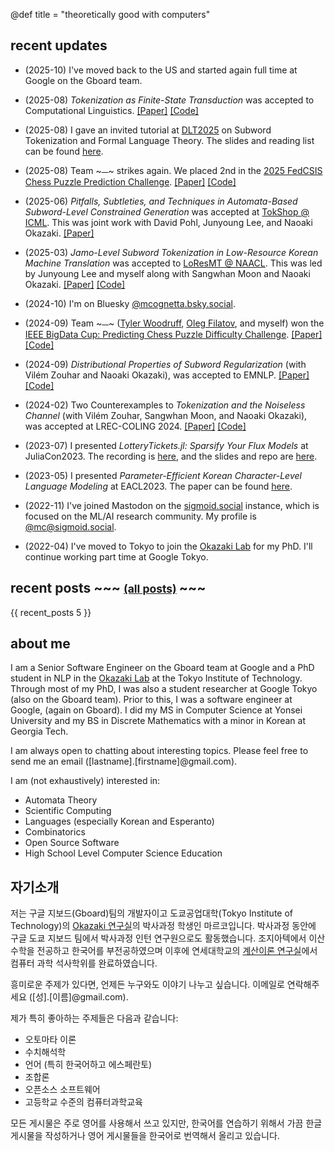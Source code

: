 @def title = "theoretically good with computers"

## recent updates
  * (2025-10) I've moved back to the US and started again full time at Google on the Gboard team.
  * (2025-08) *Tokenization as Finite-State Transduction* was accepted to Computational Linguistics. [[Paper]](https://direct.mit.edu/coli/article/doi/10.1162/coli.a.23/132855/Tokenization-as-Finite-State-Transduction) [[Code]](https://github.com/mcognetta/tokenization-as-finite-state-transduction)
  
  * (2025-08) I gave an invited tutorial at [DLT2025](https://cida.uos.ac.kr/dlt2025/) on Subword Tokenization and Formal Language Theory. The slides and reading list can be found [here](https://github.com/mcognetta/subword_tokenization_meets_formal_language_theory).

  * (2025-08) Team ~~~<span style="font-family: 'Noto Emoji';">🍞</span>~~~ strikes again. We placed 2nd in the [2025 FedCSIS Chess Puzzle Prediction Challenge](https://knowledgepit.ai/predicting-chess-puzzle-difficulty-2/). [[Paper]](https://annals-csis.org/Volume_43/drp/pdf/6771.pdf) [[Code]](https://github.com/mcognetta/ieee-chess)

  * (2025-06) *Pitfalls, Subtleties, and Techniques in Automata-Based Subword-Level Constrained Generation* was accepted at [TokShop @ ICML](https://tokenization-workshop.github.io/). This was joint work with David Pohl, Junyoung Lee, and Naoaki Okazaki. [[Paper]](https://openreview.net/forum?id=DFybOGeGDS)

  * (2025-03) *Jamo-Level Subword Tokenization in Low-Resource Korean Machine Translation* was accepted to [LoResMT @ NAACL](https://www.loresmt.org/). This was led by Junyoung Lee and myself along with Sangwhan Moon and Naoaki Okazaki. [[Paper]](https://aclanthology.org/2025.loresmt-1.8/) [[Code]](https://github.com/mcognetta/jamo-bpe-loresmt)

  * (2024-10) I'm on Bluesky [@mcognetta.bsky.social](https://bsky.app/profile/mcognetta.bsky.social).

  * (2024-09) Team ~~~<span style="font-family: 'Noto Emoji';">🍞</span>~~~ ([Tyler Woodruff](https://www.tyle.rw/), [Oleg Filatov](https://www.linkedin.com/in/oleg-filatov-63a51a85/), and myself) won the [IEEE BigData Cup: Predicting Chess Puzzle Difficulty Challenge](https://knowledgepit.ai/predicting-chess-puzzle-difficulty/). [[Paper]](https://ieeexplore.ieee.org/document/10826037) [[Code]](https://github.com/mcognetta/ieee-chess/tree/2024-iteration-archive)

  * (2024-09) *Distributional Properties of Subword Regularization* (with Vilém Zouhar and Naoaki Okazaki), was accepted to EMNLP. [[Paper]](https://aclanthology.org/2024.emnlp-main.600/) [[Code]](https://github.com/mcognetta/distributional-properties-of-subword-regularization)

  * (2024-02) Two Counterexamples to *Tokenization and the Noiseless Channel* (with Vilém Zouhar, Sangwhan Moon, and Naoaki Okazaki), was accepted at LREC-COLING 2024. [[Paper]](https://aclanthology.org/2024.lrec-main.1469/) [[Code]](https://github.com/mcognetta/TokenizationNoiselessCounterexamples)

  * (2023-07) I presented *LotteryTickets.jl: Sparsify Your Flux Models* at JuliaCon2023. The recording is [here](https://www.youtube.com/watch?v=ZmcaUyZLi4Q), and the slides and repo are [here](https://github.com/mcognetta/LotteryTickets.jl).

  * (2023-05) I presented *Parameter-Efficient Korean Character-Level Language Modeling* at EACL2023. The paper can be found [here](https://aclanthology.org/2023.eacl-main.172/).

  * (2022-11) I've joined Mastodon on the [sigmoid.social](https://sigmoid.social/about) instance, which is focused on the ML/AI research community. My profile is [@mc@sigmoid.social](https://sigmoid.social/@mc).

  * (2022-04) I've moved to Tokyo to join the [Okazaki Lab](https://www.nlp.c.titech.ac.jp/) for my PhD. I'll continue working part time at Google Tokyo.

## recent posts ~~~ <small> <a href=../posts>(all posts)</a> </small> ~~~

{{ recent_posts 5 }}

## about me

I am a Senior Software Engineer on the Gboard team at Google and a PhD student in NLP in the [Okazaki Lab](https://www.nlp.c.titech.ac.jp/index.en.html) at the Tokyo Institute of Technology. Through most of my PhD, I was also a student researcher at Google Tokyo (also on the Gboard team). Prior to this, I was a software engineer at Google, (again on Gboard). I did my MS in Computer Science at Yonsei University and my BS in Discrete Mathematics with a minor in Korean at Georgia Tech.

I am always open to chatting about interesting topics. Please feel free to send me an email ([lastname].[firstname]@gmail.com).

I am (not exhaustively) interested in:
  * Automata Theory
  * Scientific Computing
  * Languages (especially Korean and Esperanto)
  * Combinatorics
  * Open Source Software
  * High School Level Computer Science Education

## 자기소개

저는 구글 지보드(Gboard)팀의 개발자이고 도쿄공업대학(Tokyo Institute of Technology)의 [Okazaki 연구실](https://www.nlp.c.titech.ac.jp/index.en.html)의 박사과정 학생인 마르코입니다. 박사과정 동안에 구글 도쿄 지보드 팀에서 박사과정 인턴 연구원으로도 활동했습니다. 조지아텍에서 이산수학을 전공하고 한국어를 부전공하였으며 이후에 연세대학교의 [계산이론 연구실](https://toc.yonsei.ac.kr/)에서 컴퓨터 과학 석사학위를 완료하였습니다.

흥미로운 주제가 있다면, 언제든 누구와도 이야기 나누고 싶습니다. 이메일로 연락해주세요 ([성].[이름]@gmail.com).

제가 특히 좋아하는 주제들은 다음과 같습니다:
  * 오토마타 이론
  * 수치해석학
  * 언어 (특히 한국어하고 에스페란토)
  * 조합론
  * 오픈소스 소프트웨어
  * 고등학교 수준의 컴퓨터과학교육

모든 게시물은 주로 영어를 사용해서 쓰고 있지만, 한국어를 연습하기 위해서 가끔 한글 게시물을 작성하거나  영어 게시물들을 한국어로 번역해서 올리고 있습니다.
